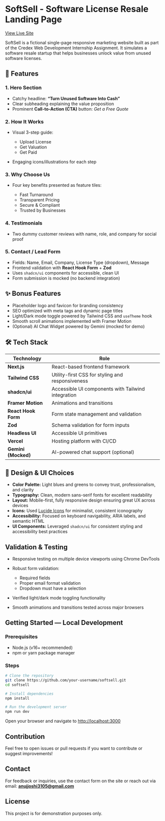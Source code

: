 # SoftSell - Software License Resale Landing Page

[View Live Site](https://softsell-eight-delta.vercel.app)

SoftSell is a fictional single-page responsive marketing website built as part of the Credex Web Development Internship Assignment. It simulates a software resale startup that helps businesses unlock value from unused software licenses.


## 🚀 Features

### 1. Hero Section

* Catchy headline: **“Turn Unused Software Into Cash”**
* Clear subheading explaining the value proposition
* Prominent **Call-to-Action (CTA)** button: *Get a Free Quote*

### 2. How It Works

* Visual 3-step guide:

  * Upload License
  * Get Valuation
  * Get Paid
* Engaging icons/illustrations for each step

### 3. Why Choose Us

* Four key benefits presented as feature tiles:

  * Fast Turnaround
  * Transparent Pricing
  * Secure & Compliant
  * Trusted by Businesses

### 4. Testimonials

* Two dummy customer reviews with name, role, and company for social proof

### 5. Contact / Lead Form

* Fields: Name, Email, Company, License Type (dropdown), Message
* Frontend validation with **React Hook Form** + **Zod**
* Uses `shadcn/ui` components for accessible, clean UI
* Form submission is mocked (no backend integration)

## ✨ Bonus Features

* Placeholder logo and favicon for branding consistency
* SEO optimized with meta tags and dynamic page titles
* Light/Dark mode toggle powered by Tailwind CSS and `useTheme` hook
* Smooth scroll animations implemented with Framer Motion
* (Optional) AI Chat Widget powered by Gemini (mocked for demo)


## 🛠️ Tech Stack

| Technology          | Role                                               |
| ------------------- | -------------------------------------------------- |
| **Next.js**         | React-based frontend framework                     |
| **Tailwind CSS**    | Utility-first CSS for styling and responsiveness   |
| **shadcn/ui**       | Accessible UI components with Tailwind integration |
| **Framer Motion**   | Animations and transitions                         |
| **React Hook Form** | Form state management and validation               |
| **Zod**             | Schema validation for form inputs                  |
| **Headless UI**     | Accessible UI primitives                           |
| **Vercel**          | Hosting platform with CI/CD                        |
| **Gemini (Mocked)** | AI-powered chat support (optional)                 |


## 🎨 Design & UI Choices

* **Color Palette:** Light blues and greens to convey trust, professionalism, and clarity
* **Typography:** Clean, modern sans-serif fonts for excellent readability
* **Layout:** Mobile-first, fully responsive design ensuring great UX across devices
* **Icons:** Used [Lucide Icons](https://lucide.dev/) for minimalist, consistent iconography
* **Accessibility:** Focused on keyboard navigability, ARIA labels, and semantic HTML
* **UI Components:** Leveraged `shadcn/ui` for consistent styling and accessibility best practices


## Validation & Testing

* Responsive testing on multiple device viewports using Chrome DevTools
* Robust form validation:

  * Required fields
  * Proper email format validation
  * Dropdown must have a selection
* Verified light/dark mode toggling functionality
* Smooth animations and transitions tested across major browsers

## Getting Started — Local Development

### Prerequisites

* Node.js (v16+ recommended)
* npm or yarn package manager

### Steps

```bash
# Clone the repository
git clone https://github.com/your-username/softsell.git
cd softsell

# Install dependencies
npm install

# Run the development server
npm run dev
```

Open your browser and navigate to [http://localhost:3000](http://localhost:3000)


## Contribution

Feel free to open issues or pull requests if you want to contribute or suggest improvements!


## Contact

For feedback or inquiries, use the contact form on the site or reach out via email: **[anujjoshi3105@gmail.com](mailto:anujjoshi3105@gmail.com)**


## License

This project is for demonstration purposes only.
